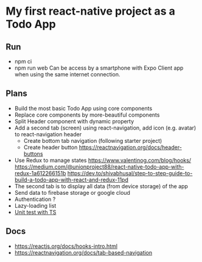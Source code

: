 # My first react-native project as a Todo App

## Run
* npm ci
* npm run web
Can be access by a smartphone with Expo Client app when using the same internet connection.

## Plans
* Build the most basic Todo App using core components
* Replace core components by more-beautiful components
* Split Header component with dynamic property
* Add a second tab (screen) using react-navigation, add icon (e.g. avatar) to react-navigation header
    * Create bottom tab navigation (following starter project)
    * Create header button https://reactnavigation.org/docs/header-buttons
* Use Redux to manage states
https://www.valentinog.com/blog/hooks/
https://medium.com/@unionproject88/react-native-todo-app-with-redux-1a612266151b
https://dev.to/shivabhusal/step-to-step-guide-to-build-a-todo-app-with-react-and-redux-11pd
* The second tab is to display all data (from device storage) of the app
* Send data to firebase storage or google cloud
* Authentication ?
* Lazy-loading list
* [Unit test with TS](https://medium.com/software-research/setting-up-react-native-with-expo-typescript-jest-and-visual-studio-code-f05cda9763a3)

## Docs
* https://reactjs.org/docs/hooks-intro.html
* https://reactnavigation.org/docs/tab-based-navigation